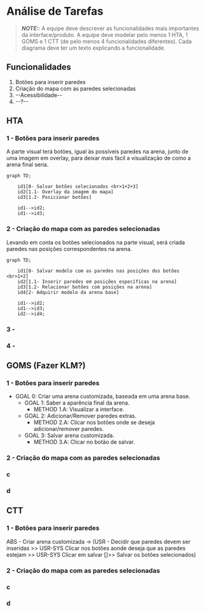 # Análise de Tarefas

> **_NOTE:_**: A equipe deve descrever as funcionalidades mais importantes da interface/produto. A equipe deve modelar pelo menos 1 HTA, 1 GOMS e 1 CTT (de pelo menos 4 funcionalidades diferentes). Cada diagrama deve ter um texto explicando a funcionalidade.

## Funcionalidades
1. Botões para inserir paredes  
2. Criação do mapa com as paredes selecionadas  
3. --Acessibilidade--
4. --?--

## HTA
### 1 - Botões para inserir paredes
A parte visual terá botões, igual às possíveis paredes na arena, junto de uma imagem em overlay, para deixar mais fácil a visualização de como a arena final seria.  
```mermaid
graph TD;

    id1[0- Salvar botões selecionados <br>1+2+3]
    id2[1.1- Overlay da imagem do mapa]
    id3[1.2- Posicionar botões]
    
    id1-->id2;
    id1-->id3;
```
### 2 - Criação do mapa com as paredes selecionadas
Levando em conta os botões selecionados na parte visual, será criada paredes nas posições correspondentes na arena.  
```mermaid
graph TD;
    
    id1[0- Salvar modelo com as paredes nas posições dos botões <br>1+2]
    id2[1.1- Inserir paredes em posições específicas na arena]
    id3[1.2- Relacionar botões com posições na arena]
    id4[2- Adquirir modelo da arena base]
    
    id1-->id2;
    id1-->id3;
    id2-->id4;
```
### 3 -
### 4 -

## GOMS (Fazer KLM?)
### 1 - Botões para inserir paredes
- GOAL 0: Criar uma arena customizada, baseada em uma arena base.    
    - GOAL 1: Saber a aparência final da arena.   
        - METHOD 1.A: Visualizar a interface.  
    - GOAL 2: Adicionar/Remover paredes extras.  
        - METHOD 2.A: Clicar nos botões onde se deseja adicionar/remover paredes.
    - GOAL 3: Salvar arena customizada.
        - METHOD 3.A: Clicar no botão de salvar.  
      

        
### 2 - Criação do mapa com as paredes selecionadas
### c
### d

## CTT
### 1 - Botões para inserir paredes
ABS - Criar arena customizada -> (USR - Decidir que paredes devem ser inseridas >> USR-SYS Clicar nos botões aonde deseja que as paredes estejam >> USR-SYS Clicar em salvar []>> Salvar os botões selecionados)  
### 2 - Criação do mapa com as paredes selecionadas
### c
### d
